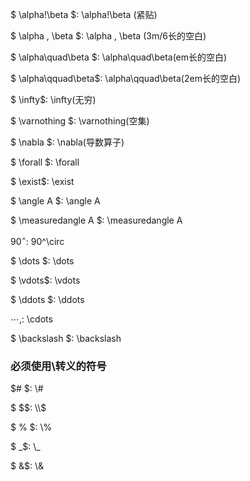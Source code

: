 $ \alpha\!\beta $:	 \alpha\!\beta (紧贴)

$  \alpha \, \beta  $:	 \alpha \, \beta (3m/6长的空白)

$  \alpha\quad\beta  $:	   \alpha\quad\beta(em长的空白)

$ \alpha\qquad\beta$:	\alpha\qquad\beta(2em长的空白)

$ \infty$: 	\infty(无穷)

$ \varnothing $:	\varnothing(空集)

$ \nabla $:	\nabla(导数算子)

$ \forall $:	\forall

$ \exist$:	\exist

$ \angle A $:	\angle A

$ \measuredangle A $:	\measuredangle A

$90^\circ$:	90^\circ

$ \dots $:	\dots

$ \vdots$:	\vdots

$ \ddots $:	\ddots

$\cdots,$: \cdots

$ \backslash $:  \backslash

### 必须使用\转义的符号

$\# $:	\\#

$ \$$:	\\$

$ \% $:	\\%

$ \_$:	\\_

$ \&$:	\\&
